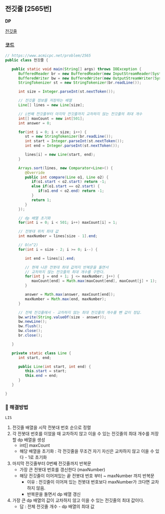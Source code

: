 ## 전깃줄 [2565번]

**DP**

[전깃줄](https://www.acmicpc.net/problem/2565)

### 코드
```java
// https://www.acmicpc.net/problem/2565
public class 전깃줄 {

   public static void main(String[] args) throws IOException {
      BufferedReader br = new BufferedReader(new InputStreamReader(System.in));
      BufferedWriter bw = new BufferedWriter(new OutputStreamWriter(System.out));
      StringTokenizer st = new StringTokenizer(br.readLine());

      int size = Integer.parseInt(st.nextToken());

      // 전깃줄 정보를 저장하는 배열
      Line[] lines = new Line[size];

      // i번째 전깃줄부터 마지막 전깃줄까지 교차하지 않는 전깃줄의 최대 개수
      int[] maxCount = new int[501];
      int answer = 0;

      for(int i = 0; i < size; i++) {
         st = new StringTokenizer(br.readLine());
         int start = Integer.parseInt(st.nextToken());
         int end = Integer.parseInt(st.nextToken());

         lines[i] = new Line(start, end);
      }

      Arrays.sort(lines, new Comparator<Line>() {
         @Override
         public int compare(Line o1, Line o2) {
            if(o1.start < o2.start) return -1;
            else if(o1.start == o2.start) {
               if(o1.end < o2.end) return -1;
            }
            return 1;
         }
      });

      // dp 배열 초기화
      for(int i = 0; i < 501; i++) maxCount[i] = 1;

      // 전봇대 위치 최대 값
      int maxNumber = lines[size - 1].end;

      // O(n^2)
      for(int i = size - 2; i >= 0; i--) {

         int end = lines[i].end;

         // 현재 나온 전봇대 최대 값까지 반복문을 돌면서
         // 교차하지 않는 전깃줄의 최대 개수를 구한다.
         for(int j = end + 1; j <= maxNumber; j++) {
            maxCount[end] = Math.max(maxCount[end], maxCount[j] + 1);
         }

         answer = Math.max(answer, maxCount[end]);
         maxNumber = Math.max(end, maxNumber);
      }

      // 전체 전깃줄에서 - 교차하지 않는 최대 전깃줄의 개수를 뺀 값이 정답.
      bw.write(String.valueOf(size - answer));
      bw.newLine();
      bw.flush();
      bw.close();
      br.close();

   }

   private static class Line {
      int start, end;

      public Line(int start, int end) {
         this.start = start;
         this.end = end;
      }
   }

}
```

### 📖 해결방법

`LIS`

1. 전깃줄 배열을 시작 전봇대 번호 순으로 정렬
2. 각 전봇대 번호를 이었을 때 교차하지 않고 이을 수 있는 전깃줄의 최대 개수를 저장할 dp 배열을 생성
   - int[] maxCount
   - 해당 배열을 초기화 : 각 전깃줄을 무조건 자기 자신은 교차하지 않고 이을 수 있다 - 1로 초기화
3. 마지막 전깃줄부터 0번째 전깃줄까지 반복문
   - 가장 큰 전봇대 번호를 갱신한다 (maxNumber) 
   - 해당 전깃줄이 이어져있는 끝 전봇대 번호 부터 ~ maxNumber 까지 반복문
     - 이유 : 전깃줄이 이어져 있는 전봇대 번호보다 maxNumber가 크다면 교차하지 않음.
     - 반복문을 돌면서 dp 배열 갱신
4. 가장 큰 dp 배열의 값이 교차하지 않고 이을 수 있는 전깃줄의 최대 값이다.
   - 답 : 전체 전깃줄 개수 - dp 배열의 최대 값


